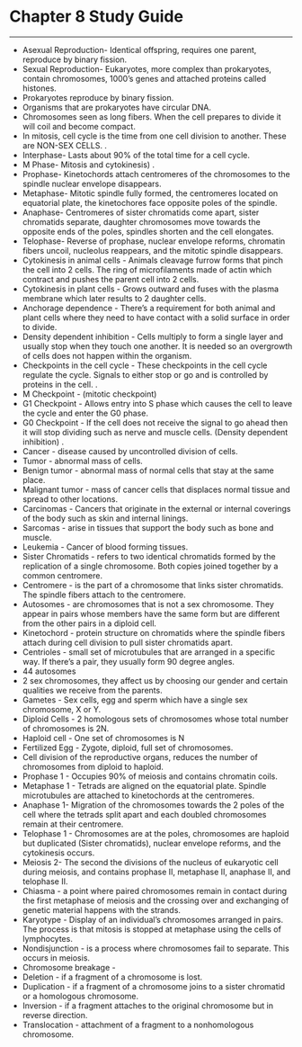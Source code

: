 # Chapter 8 Study Guide
---
- Asexual Reproduction- Identical offspring, requires one parent, reproduce by binary fission. 
- Sexual Reproduction- Eukaryotes, more complex than prokaryotes, contain chromosomes, 1000’s genes and attached proteins called histones.
- Prokaryotes reproduce by binary fission.
- Organisms that are prokaryotes have circular DNA.
- Chromosomes seen as long fibers. When the cell prepares to divide it will coil and become compact.
- In mitosis, cell cycle is the time from one cell division to another. These are NON-SEX CELLS.
.
- Interphase- Lasts about 90% of the total time for a cell cycle.
- M Phase- Mitosis and cytokinesis)
.
- Prophase- Kinetochords attach centromeres of the chromosomes to the spindle nuclear envelope disappears.
- Metaphase- Mitotic spindle fully formed, the centromeres located on equatorial plate, the kinetochores face opposite poles of the spindle.
- Anaphase- Centromeres of sister chromatids come apart, sister chromatids separate, daughter chromosomes move towards the opposite ends of the poles, spindles shorten and the cell elongates.
- Telophase- Reverse of prophase, nuclear envelope reforms, chromatin fibers uncoil, nucleolus reappears, and the mitotic spindle disappears.
- Cytokinesis in animal cells - Animals cleavage furrow forms that pinch the cell into 2 cells. The ring of microfilaments made of actin which contract and pushes the parent cell into 2 cells.
- Cytokinesis in plant cells - Grows outward and fuses with the plasma membrane which later results to 2 daughter cells.
- Anchorage dependence - There’s a requirement for both animal and plant cells where they need to have contact with a solid surface in order to divide.
- Density dependent inhibition - Cells multiply to form a single layer and usually stop when they touch one another. It is needed so an overgrowth of cells does not happen within the organism.
- Checkpoints in the cell cycle - These checkpoints in the cell cycle regulate the cycle. Signals to either stop or go and is controlled by proteins in the cell.
.
- M Checkpoint - (mitotic checkpoint)
- G1 Checkpoint - Allows entry into S phase which causes the cell to leave the cycle and enter the G0 phase.
- G0 Checkpoint - If the cell does not receive the signal to go ahead then it will stop dividing such as nerve and muscle cells. (Density dependent inhibition)
.
- Cancer - disease caused by uncontrolled division of cells.
- Tumor - abnormal mass of cells.
- Benign tumor - abnormal mass of normal cells that stay at the same place.
- Malignant tumor - mass of cancer cells that displaces normal tissue and spread to other locations. 
- Carcinomas - Cancers that originate in the external or internal coverings of the body such as skin and internal linings.
- Sarcomas - arise in tissues that support the body such as bone and muscle.
- Leukemia - Cancer of blood forming tissues.
- Sister Chromatids - refers to two identical chromatids formed by the replication of a single chromosome. Both copies joined together by a common centromere.
- Centromere - is the part of a chromosome that links sister chromatids. The spindle fibers attach to the centromere.
- Autosomes - are chromosomes that is not a sex chromosome. They appear in pairs whose members have the same form but are different from the other pairs in a diploid cell.
- Kinetochord - protein structure on chromatids where the spindle fibers attach during cell division to pull sister chromatids apart.
- Centrioles - small set of microtubules that are arranged in a specific way. If there’s a pair, they usually form 90 degree angles.
- 44 autosomes
- 2 sex chromosomes, they affect us by choosing our gender and certain qualities we receive from the parents.
 - Gametes - Sex cells, egg and sperm which have a single sex chromosome, X or Y.
- Diploid Cells - 2 homologous sets of chromosomes whose total number of chromosomes is 2N.
- Haploid cell - One set of chromosomes is N
- Fertilized Egg - Zygote, diploid, full set of chromosomes.
- Cell division of the reproductive organs, reduces the number of chromosomes from diploid to haploid.
- Prophase 1 - Occupies 90% of meiosis and contains chromatin coils.
- Metaphase 1 - Tetrads are aligned on the equatorial plate. Spindle microtubules are attached to kinetochords at the centromeres.
- Anaphase 1- Migration of the chromosomes towards the 2 poles of the cell where the tetrads split apart and each doubled chromosomes remain at their centromere.
- Telophase 1 - Chromosomes are at the poles, chromosomes are haploid but duplicated (Sister chromatids), nuclear envelope reforms, and the cytokinesis occurs.
- Meiosis 2- The second the divisions of the nucleus of eukaryotic cell during meiosis, and contains prophase II, metaphase II, anaphase II, and telophase II.
- Chiasma - a point where paired chromosomes remain in contact during the first metaphase of meiosis and the crossing over and exchanging of genetic material happens with the strands.
- Karyotype - Display of an individual’s chromosomes arranged in pairs. The process is that mitosis is stopped at metaphase using the cells of lymphocytes.
- Nondisjunction - is a process where chromosomes fail to separate. This occurs in meiosis.
- Chromosome breakage - 
- Deletion - if a fragment of a chromosome is lost.
- Duplication - if a fragment of a chromosome joins to a sister chromatid or a homologous chromosome.
- Inversion - if a fragment attaches to the original chromosome but in reverse direction.
- Translocation - attachment of a fragment to a nonhomologous chromosome.
